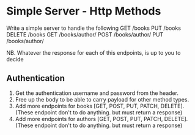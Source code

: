 # Simple Server - Http Methods

Write a simple server to handle the following
GET /books
PUT /books
DELETE /books
GET /books/author/
POST /books/author/
PUT /books/author/

NB. Whatever the response for each of this endpoints, is up to you to decide

## Authentication

1. Get the authentication username and password from the header.
2. Free up the body to be able to carry payload for other method types.
3. Add more endpoints for books [GET, POST, PUT, PATCH, DELETE]. (These endpoint don't to do anything. but must return a response)
4. Add more endpoints for authors [GET, POST, PUT, PATCH, DELETE]. (These endpoint don't to do anything. but must return a response)
